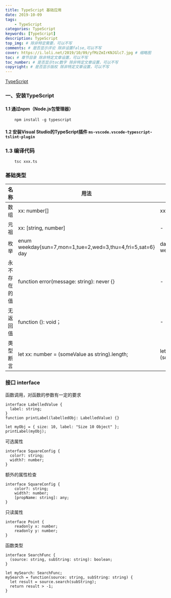 ```yaml
---
title: TypeScript 基础应用
date: 2019-10-09
tags: 
    - TypeScript
categories: TypeScript
keywords: [TypeScript]
description: TypeScript
top_img: # 除非特定需要，可以不写
comments: # 是否显示评论 除非设置false,可以不写
cover: https://i.loli.net/2019/10/09/yfMzZmIrKNJGlc7.jpg # 缩略图
toc: # 章节目录 除非特定文章设置，可以不写
toc_number: # 是否显示toc数字 除非特定文章设置，可以不写
copyright: # 是否显示版权 除非特定文章设置，可以不写
---
```



[TypeScript](https://www.tslang.cn/docs/home.html)


### 一、安装TypeScript
#### 1.1 通过npm（Node.js包管理器）
```
    npm install -g typescript
```

#### 1.2 安装Visual Studio的TypeScript插件 `ms-vscode.vscode-typescript-tslint-plugin`

### 1.3 编译代码
```
    tsc xxx.ts
```


### 基础类型

|                    名称                    |                    用法                    |                    等价于                    |
| ------------------------------------------ | ------------------------------------------ | ------------------------------------------- |
|       数组       |         xx: number[]         |              xx: Array<number>              |
|       元祖       |         xx: [string, number]         |              -              |
|       枚举       |         enum weekday{sun=7,mon=1,tue=2,wed=3,thu=4,fri=5,sat=6} day         |        day: weekday = weekday.mon        |
|       永不存在的值       |         function error(message: string): never {}         |        -        |
|       无返回值       |         function (): void；      |        -        |
|       类型断言       |         let xx: number = (someValue as string).length;      |        let xx: number = (<string>someValue).length;        |


### 接口 interface 
函数调用，对函数的参数有一定的要求
```
interface LabelledValue {
  label: string;
}
function printLabel(labelledObj: LabelledValue) {}

let myObj = { size: 10, label: "Size 10 Object" };
printLabel(myObj);
```

可选属性
```
interface SquareConfig {
  color?: string;
  width?: number;
}
```

额外的属性检查
```
interface SquareConfig {
    color?: string;
    width?: number;
    [propName: string]: any;
}
```

只读属性
```
interface Point {
    readonly x: number;
    readonly y: number;
}
```

函数类型
```
interface SearchFunc {
  (source: string, subString: string): boolean;
}

let mySearch: SearchFunc;
mySearch = function(source: string, subString: string) {
  let result = source.search(subString);
  return result > -1;
}
```








<br>
<br>
<br>
<br>
<br>